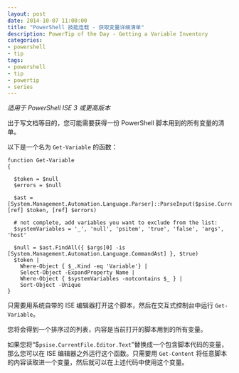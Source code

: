 ```yaml
---
layout: post
date: 2014-10-07 11:00:00
title: "PowerShell 技能连载 - 获取变量详细清单"
description: PowerTip of the Day - Getting a Variable Inventory
categories:
- powershell
- tip
tags:
- powershell
- tip
- powertip
- series
---
```

_适用于 PowerShell ISE 3 或更高版本_

出于写文档等目的，您可能需要获得一份 PowerShell 脚本用到的所有变量的清单。

以下是一个名为 `Get-Variable` 的函数：

    function Get-Variable
    {

      $token = $null
      $errors = $null

      $ast = [System.Management.Automation.Language.Parser]::ParseInput($psise.CurrentFile.Editor.Text, [ref] $token, [ref] $errors)

      # not complete, add variables you want to exclude from the list:
      $systemVariables = '_', 'null', 'psitem', 'true', 'false', 'args', 'host'

      $null = $ast.FindAll({ $args[0] -is [System.Management.Automation.Language.CommandAst] }, $true)
      $token |
        Where-Object { $_.Kind -eq 'Variable'} |
        Select-Object -ExpandProperty Name |
        Where-Object { $systemVariables -notcontains $_ } |
        Sort-Object -Unique
    }

只需要用系统自带的 ISE 编辑器打开这个脚本，然后在交互式控制台中运行 `Get-Variable`。

您将会得到一个排序过的列表，内容是当前打开的脚本用到的所有变量。

如果您将“$`psise.CurrentFile.Editor.Text`”替换成一个包含脚本代码的变量，那么您可以在 ISE 编辑器之外运行这个函数。只需要用 `Get-Content` 将任意脚本的内容读取进一个变量，然后就可以在上述代码中使用这个变量。

<!--本文国际来源：[Getting a Variable Inventory](http://community.idera.com/powershell/powertips/b/tips/posts/getting-a-variable-inventory)-->
